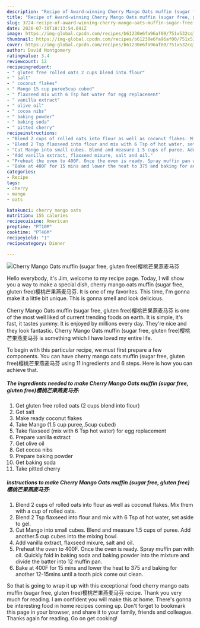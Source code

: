 ```yaml
---
description: "Recipe of Award-winning Cherry Mango Oats muffin (sugar free, gluten free)樱桃芒果燕麦马芬"
title: "Recipe of Award-winning Cherry Mango Oats muffin (sugar free, gluten free)樱桃芒果燕麦马芬"
slug: 3724-recipe-of-award-winning-cherry-mango-oats-muffin-sugar-free-gluten-free
date: 2020-07-30T18:13:54.641Z
image: https://img-global.cpcdn.com/recipes/b61230e6fa96af00/751x532cq70/cherry-mango-oats-muffin-sugar-free-gluten-free樱桃芒果燕麦马芬-recipe-main-photo.jpg
thumbnail: https://img-global.cpcdn.com/recipes/b61230e6fa96af00/751x532cq70/cherry-mango-oats-muffin-sugar-free-gluten-free樱桃芒果燕麦马芬-recipe-main-photo.jpg
cover: https://img-global.cpcdn.com/recipes/b61230e6fa96af00/751x532cq70/cherry-mango-oats-muffin-sugar-free-gluten-free樱桃芒果燕麦马芬-recipe-main-photo.jpg
author: David Montgomery
ratingvalue: 3.4
reviewcount: 12
recipeingredient:
- " gluten free rolled oats 2 cups blend into flour"
- " salt"
- " coconut flakes"
- " Mango 15 cup puree5cup cubed"
- " flaxseed mix with 6 Tsp hot water for egg replacement"
- " vanilla extract"
- " olive oil"
- " cocoa nibs"
- " baking powder"
- " baking soda"
- " pitted cherry"
recipeinstructions:
- "Blend 2 cups of rolled oats into flour as well as coconut flakes. Mix them with a cup of rolled oats."
- "Blend 2 Tsp flaxseed into flour and mix with 6 Tsp of hot water, set aside to gel."
- "Cut Mango into small cubes. Blend and measure 1.5 cups of puree. Add another.5 cup cubes into the mixing bowl."
- "Add vanilla extract, flaxseed mixure, salt and oil."
- "Preheat the oven to 400F. Once the oven is ready. Spray muffin pan with oil. Quickly fold in baking soda and baking powder into the mixture and divide the batter into 12 muffin pan."
- "Bake at 400F for 15 mins and lower the heat to 375 and baking for another 12-15mins until a tooth pick come out clean."
categories:
- Recipe
tags:
- cherry
- mango
- oats

katakunci: cherry mango oats 
nutrition: 155 calories
recipecuisine: American
preptime: "PT10M"
cooktime: "PT46M"
recipeyield: "1"
recipecategory: Dinner

---
```



![Cherry Mango Oats muffin (sugar free, gluten free)樱桃芒果燕麦马芬](https://img-global.cpcdn.com/recipes/b61230e6fa96af00/751x532cq70/cherry-mango-oats-muffin-sugar-free-gluten-free樱桃芒果燕麦马芬-recipe-main-photo.jpg)

Hello everybody, it's Jim, welcome to my recipe page. Today, I will show you a way to make a special dish, cherry mango oats muffin (sugar free, gluten free)樱桃芒果燕麦马芬. It is one of my favorites. This time, I'm gonna make it a little bit unique. This is gonna smell and look delicious.

Cherry Mango Oats muffin (sugar free, gluten free)樱桃芒果燕麦马芬 is one of the most well liked of current trending foods on earth. It is simple, it's fast, it tastes yummy. It is enjoyed by millions every day. They're nice and they look fantastic. Cherry Mango Oats muffin (sugar free, gluten free)樱桃芒果燕麦马芬 is something which I have loved my entire life.




To begin with this particular recipe, we must first prepare a few components. You can have cherry mango oats muffin (sugar free, gluten free)樱桃芒果燕麦马芬 using 11 ingredients and 6 steps. Here is how you can achieve that.

<!--inarticleads1-->

##### The ingredients needed to make Cherry Mango Oats muffin (sugar free, gluten free)樱桃芒果燕麦马芬:

1. Get  gluten free rolled oats (2 cups blend into flour)
1. Get  salt
1. Make ready  coconut flakes
1. Take  Mango (1.5 cup puree,.5cup cubed)
1. Take  flaxseed (mix with 6 Tsp hot water) for egg replacement
1. Prepare  vanilla extract
1. Get  olive oil
1. Get  cocoa nibs
1. Prepare  baking powder
1. Get  baking soda
1. Take  pitted cherry




<!--inarticleads2-->

##### Instructions to make Cherry Mango Oats muffin (sugar free, gluten free)樱桃芒果燕麦马芬:

1. Blend 2 cups of rolled oats into flour as well as coconut flakes. Mix them with a cup of rolled oats.
1. Blend 2 Tsp flaxseed into flour and mix with 6 Tsp of hot water, set aside to gel.
1. Cut Mango into small cubes. Blend and measure 1.5 cups of puree. Add another.5 cup cubes into the mixing bowl.
1. Add vanilla extract, flaxseed mixure, salt and oil.
1. Preheat the oven to 400F. Once the oven is ready. Spray muffin pan with oil. Quickly fold in baking soda and baking powder into the mixture and divide the batter into 12 muffin pan.
1. Bake at 400F for 15 mins and lower the heat to 375 and baking for another 12-15mins until a tooth pick come out clean.




So that is going to wrap it up with this exceptional food cherry mango oats muffin (sugar free, gluten free)樱桃芒果燕麦马芬 recipe. Thank you very much for reading. I am confident you will make this at home. There's gonna be interesting food in home recipes coming up. Don't forget to bookmark this page in your browser, and share it to your family, friends and colleague. Thanks again for reading. Go on get cooking!
